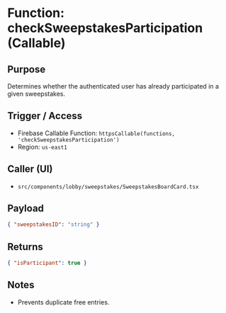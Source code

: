 # Function: checkSweepstakesParticipation (Callable)

## Purpose
Determines whether the authenticated user has already participated in a given sweepstakes.

## Trigger / Access
- Firebase Callable Function: `httpsCallable(functions, 'checkSweepstakesParticipation')`
- Region: `us-east1`

## Caller (UI)
- `src/components/lobby/sweepstakes/SweepstakesBoardCard.tsx`

## Payload
```json
{ "sweepstakesID": "string" }
```

## Returns
```json
{ "isParticipant": true }
```

## Notes
- Prevents duplicate free entries.

